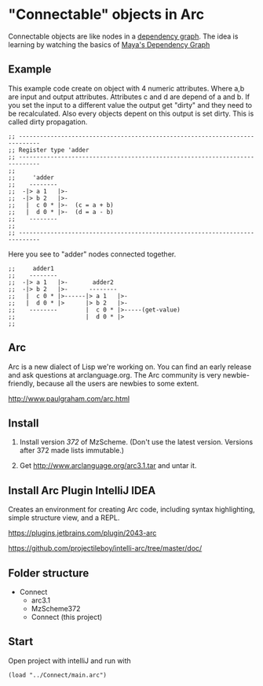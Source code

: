 "Connectable" objects in Arc
============================

Connectable objects are like nodes in a [dependency graph](https://en.wikipedia.org/wiki/Dependency_graph).
The idea is learning by watching the basics of [Maya's Dependency Graph](http://docs.autodesk.com/MAYAUL/2014/ENU/Maya-API-Documentation/index.html?url=files/GUID-AABB9BB4-816F-4C7C-A526-69B0568E1587.htm,topicNumber=d30e8919)

Example
-------

This example code create on object with 4 numeric attributes.
Where a,b are input and output attributes. Attributes c and d are depend of a and b.
If you set the input to a different value the output get "dirty" and they need
to be recalculated. Also every objects depent on this output is set dirty. 
This is called dirty propagation.

```
;; ----------------------------------------------------------------------------
;; Register type 'adder
;; ----------------------------------------------------------------------------
;;
;;     'adder
;;    --------
;;  -|> a 1   |>- 
;;  -|> b 2   |>-
;;   |  c 0 * |>-  (c = a + b)
;;   |  d 0 * |>-  (d = a - b)
;;    --------  
;;
;; ----------------------------------------------------------------------------
```

Here you see to "adder" nodes connected together.

```
;;     adder1
;;    --------
;;  -|> a 1   |>-       adder2
;;  -|> b 2   |>-      --------
;;   |  c 0 * |>------|> a 1   |>-     
;;   |  d 0 * |>      |> b 2   |>-     
;;    --------        |  c 0 * |>-----(get-value)
;;                    |  d 0 * |>   
;; 
```

Arc
---
Arc is a new dialect of Lisp we're working on. You can find an early release and ask questions at arclanguage.org. The Arc community is very newbie-friendly, because all the users are newbies to some extent.

http://www.paulgraham.com/arc.html

Install
-------

1. Install version *372* of MzScheme. (Don't use the latest version. Versions after 372 made lists immutable.) 

2. Get http://www.arclanguage.org/arc3.1.tar and untar it. 


Install Arc Plugin IntelliJ IDEA
---------------------------

Creates an environment for creating Arc code, including syntax highlighting, simple structure view, and a REPL. 

https://plugins.jetbrains.com/plugin/2043-arc

https://github.com/projectileboy/intelli-arc/tree/master/doc/

Folder structure
----------------

- Connect
  - arc3.1 
  - MzScheme372
  - Connect (this project)


Start
-----
Open project with intelliJ and run with

```
(load "../Connect/main.arc")
```
